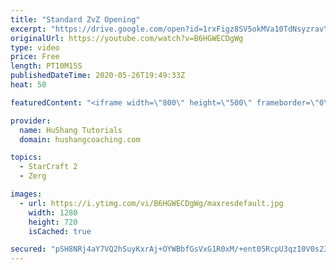 ```yaml
---
title: "Standard ZvZ Opening"
excerpt: "https://drive.google.com/open?id=1rxFigz8SV5okMVa10TdNsyzravYgkTjE  Interested in lessons? Email Devon directly at hushangtutorials@outlook.com ------------------------------------------------------------------------------------------------------- Want to support HuShang Tutorials directly? Patreon is"
originalUrl: https://youtube.com/watch?v=B6HGWECDgWg
type: video
price: Free
length: PT10M15S
publishedDateTime: 2020-05-26T19:49:33Z
heat: 50

featuredContent: "<iframe width=\"800\" height=\"500\" frameborder=\"0\" src=\"https://www.youtube.com/embed/B6HGWECDgWg\" allow=\"accelerometer; autoplay; encrypted-media; gyroscope; picture-in-picture\" allowfullscreen></iframe>"

provider:
  name: HuShang Tutorials
  domain: hushangcoaching.com

topics:
  - StarCraft 2
  - Zerg

images:
  - url: https://i.ytimg.com/vi/B6HGWECDgWg/maxresdefault.jpg
    width: 1280
    height: 720
    isCached: true

secured: "pSH8NRj4aY7VQ2hSuyKxrAj+OYWBbfGsVxG1R0xM/+ent05RcpU3qzI0V0s23hj8fFy+c1ebPHN0i2/YgxSBdEoHuish32jjBowJqMaX/zT26X4rfRUISHAg/33K4TJSWERVtXxqAJIOqv3i6YZ3s8/R0uDp+j+T0jf6aWE9MvGzwLglKpmwN/jCquI5IpZ7ljAO/ul9c8p3L+3+BhQbBXIhzQBa3ot+Uh/TrRbjOQZQazJBrb7LcNJOu8sxhDUsxx25AcfI/kR0iZBMYi0fE/TfPw0SULlbOBwZU9WVykPnCryk97a0Uf0DrBdBdGVljtV47rtxvqripZuuEgtfgY6G5jRpT8ykZ0iZIjtQOf+naDhbdW4xi8sB5at/jfFeeouNPOxuw4BJr6JneVFqjdVyM3aVF9XrgQLzUD9HIWA=;vEPO70wkPccJ0pbmO2Lv4g=="
---
```


